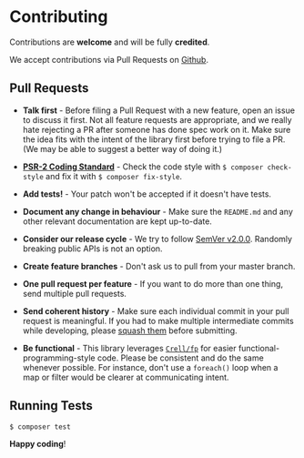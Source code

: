 # Contributing

Contributions are **welcome** and will be fully **credited**.

We accept contributions via Pull Requests on [Github](https://github.com/Crell/AttributeUtils).


## Pull Requests

- **Talk first** - Before filing a Pull Request with a new feature, open an issue to discuss it first.  Not all feature requests are appropriate, and we really hate rejecting a PR after someone has done spec work on it.  Make sure the idea fits with the intent of the library first before trying to file a PR.  (We may be able to suggest a better way of doing it.)

- **[PSR-2 Coding Standard](https://github.com/php-fig/fig-standards/blob/master/accepted/PSR-2-coding-style-guide.md)** - Check the code style with ``$ composer check-style`` and fix it with ``$ composer fix-style``.

- **Add tests!** - Your patch won't be accepted if it doesn't have tests.

- **Document any change in behaviour** - Make sure the `README.md` and any other relevant documentation are kept up-to-date.

- **Consider our release cycle** - We try to follow [SemVer v2.0.0](http://semver.org/). Randomly breaking public APIs is not an option.

- **Create feature branches** - Don't ask us to pull from your master branch.

- **One pull request per feature** - If you want to do more than one thing, send multiple pull requests.

- **Send coherent history** - Make sure each individual commit in your pull request is meaningful. If you had to make multiple intermediate commits while developing, please [squash them](http://www.git-scm.com/book/en/v2/Git-Tools-Rewriting-History#Changing-Multiple-Commit-Messages) before submitting.

- **Be functional** - This library leverages [`Crell/fp`](https://www.github.com/Crell/fp) for easier functional-programming-style code.  Please be consistent and do the same whenever possible.  For instance, don't use a `foreach()` loop when a map or filter would be clearer at communicating intent.

## Running Tests

``` bash
$ composer test
```


**Happy coding**!

